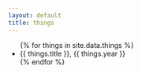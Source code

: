 ```yaml
---
layout: default
title: things
---
```


<ul>
{% for things in site.data.things %}
  <li>
      {{ things.title }}, {{ things.year }}
  </li>
{% endfor %}
</ul>
